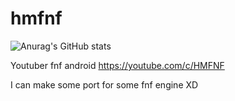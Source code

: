 # hmfnf
![Anurag's GitHub stats](https://github-readme-stats.vercel.app/api?username=hoaanhmine&show_icons=true&theme=minimal)


Youtuber fnf android 
https://youtube.com/c/HMFNF

I can make some port for some fnf engine XD
